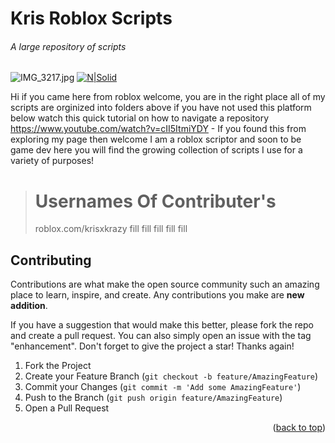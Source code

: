 # Kris Roblox Scripts
###### _A large repository of scripts_

![IMG_3217.jpg](https://www.dropbox.com/s/jj813xirt3dl5hz/IMG_3217.jpg?dl=0&raw=1)
[![N|Solid](https://cldup.com/dTxpPi9lDf.thumb.png)](https://nodesource.com/products/nsolid)



Hi if you came here from roblox welcome, you are in the right place all of my scripts are orginized into folders above if you have not used this platform below watch this quick tutorial on how to navigate a repository https://www.youtube.com/watch?v=cII5ItmiYDY - If you found this from exploring my page then welcome I am a roblox scriptor and soon to be game dev here you will find the growing collection of scripts I use for a variety of purposes! 

> # Usernames Of Contributer's
> roblox.com/krisxkrazy
> fill
> fill
> fill
> fill
> fill

## Contributing

Contributions are what make the open source community such an amazing place to learn, inspire, and create. Any contributions you make are **new addition**.

If you have a suggestion that would make this better, please fork the repo and create a pull request. You can also simply open an issue with the tag "enhancement".
Don't forget to give the project a star! Thanks again!

1. Fork the Project
2. Create your Feature Branch (`git checkout -b feature/AmazingFeature`)
3. Commit your Changes (`git commit -m 'Add some AmazingFeature'`)
4. Push to the Branch (`git push origin feature/AmazingFeature`)
5. Open a Pull Request

<p align="right">(<a href="#top">back to top</a>)</p>

